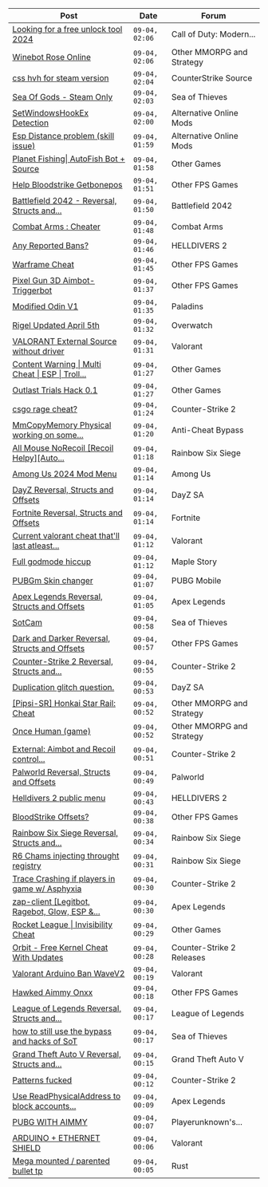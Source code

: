 |Post|Date|Forum|
|----|----|-----|
|[Looking for a free unlock tool 2024](https://www.unknowncheats.me/forum/call-of-duty-modern-warfare/631438-looking-free-unlock-tool-2024-a.html)|`09-04, 02:06`|Call of Duty: Modern...|
|[Winebot Rose Online](https://www.unknowncheats.me/forum/other-mmorpg-and-strategy/625663-winebot-rose-online.html)|`09-04, 02:06`|Other MMORPG and Strategy|
|[css hvh for steam version](https://www.unknowncheats.me/forum/counterstrike-source/630861-css-hvh-steam-version.html)|`09-04, 02:04`|CounterStrike Source|
|[Sea Of Gods - Steam Only](https://www.unknowncheats.me/forum/sea-of-thieves/614719-sea-gods-steam.html)|`09-04, 02:03`|Sea of Thieves|
|[SetWindowsHookEx Detection](https://www.unknowncheats.me/forum/alternative-online-mods/631419-setwindowshookex-detection.html)|`09-04, 02:00`|Alternative Online Mods|
|[Esp Distance problem (skill issue)](https://www.unknowncheats.me/forum/alternative-online-mods/631298-esp-distance-skill-issue.html)|`09-04, 01:59`|Alternative Online Mods|
|[Planet Fishing\| AutoFish Bot + Source](https://www.unknowncheats.me/forum/other-games/621295-planet-fishing-autofish-bot-source.html)|`09-04, 01:58`|Other Games|
|[Help Bloodstrike Getbonepos](https://www.unknowncheats.me/forum/other-fps-games/630518-help-bloodstrike-getbonepos.html)|`09-04, 01:51`|Other FPS Games|
|[Battlefield 2042 - Reversal, Structs and...](https://www.unknowncheats.me/forum/battlefield-2042-a/467604-battlefield-2042-reversal-structs-offsets.html)|`09-04, 01:50`|Battlefield 2042|
|[Combat Arms : Cheater](https://www.unknowncheats.me/forum/combat-arms/611163-combat-arms-cheater.html)|`09-04, 01:48`|Combat Arms|
|[Any Reported Bans?](https://www.unknowncheats.me/forum/helldivers-2-a/630292-reported-bans.html)|`09-04, 01:46`|HELLDIVERS 2|
|[Warframe Cheat](https://www.unknowncheats.me/forum/other-fps-games/631004-warframe-cheat.html)|`09-04, 01:45`|Other FPS Games|
|[Pixel Gun 3D Aimbot-Triggerbot](https://www.unknowncheats.me/forum/other-fps-games/630504-pixel-gun-3d-aimbot-triggerbot.html)|`09-04, 01:37`|Other FPS Games|
|[Modified Odin V1](https://www.unknowncheats.me/forum/paladins/585919-modified-odin-v1.html)|`09-04, 01:35`|Paladins|
|[Rigel Updated April 5th](https://www.unknowncheats.me/forum/overwatch/630956-rigel-updated-april-5th.html)|`09-04, 01:32`|Overwatch|
|[VALORANT External Source without driver](https://www.unknowncheats.me/forum/valorant/626600-valorant-external-source-driver.html)|`09-04, 01:31`|Valorant|
|[Content Warning \| Multi Cheat \| ESP \| Troll...](https://www.unknowncheats.me/forum/other-games/631452-content-warning-multi-cheat-esp-troll-features.html)|`09-04, 01:27`|Other Games|
|[Outlast Trials Hack 0.1](https://www.unknowncheats.me/forum/other-games/630951-outlast-trials-hack-0-1-a.html)|`09-04, 01:27`|Other Games|
|[csgo rage cheat?](https://www.unknowncheats.me/forum/counter-strike-2-a/631465-csgo-rage-cheat.html)|`09-04, 01:24`|Counter-Strike 2|
|[MmCopyMemory Physical working on some...](https://www.unknowncheats.me/forum/anti-cheat-bypass/631239-mmcopymemory-physical-addresses.html)|`09-04, 01:20`|Anti-Cheat Bypass|
|[All Mouse NoRecoil \[Recoil Helpy\]\[Auto...](https://www.unknowncheats.me/forum/rainbow-six-siege/620039-mouse-norecoil-recoil-helpy-auto-config-probably-ud-universal.html)|`09-04, 01:18`|Rainbow Six Siege|
|[Among Us 2024 Mod Menu](https://www.unknowncheats.me/forum/among-us/630933-2024-mod-menu.html)|`09-04, 01:14`|Among Us|
|[DayZ Reversal, Structs and Offsets](https://www.unknowncheats.me/forum/dayz-sa/104269-dayz-reversal-structs-offsets.html)|`09-04, 01:14`|DayZ SA|
|[Fortnite Reversal, Structs and Offsets](https://www.unknowncheats.me/forum/fortnite/235061-fortnite-reversal-structs-offsets.html)|`09-04, 01:14`|Fortnite|
|[Current valorant cheat that'll last atleast...](https://www.unknowncheats.me/forum/valorant/625030-current-valorant-cheat-thatll-atleast-month-2-ban.html)|`09-04, 01:12`|Valorant|
|[Full godmode hiccup](https://www.unknowncheats.me/forum/maple-story/631519-godmode-hiccup.html)|`09-04, 01:12`|Maple Story|
|[PUBGm Skin changer](https://www.unknowncheats.me/forum/pubg-mobile/626228-pubgm-skin-changer.html)|`09-04, 01:07`|PUBG Mobile|
|[Apex Legends Reversal, Structs and Offsets](https://www.unknowncheats.me/forum/apex-legends/319804-apex-legends-reversal-structs-offsets.html)|`09-04, 01:05`|Apex Legends|
|[SotCam](https://www.unknowncheats.me/forum/sea-of-thieves/580178-sotcam.html)|`09-04, 00:58`|Sea of Thieves|
|[Dark and Darker Reversal, Structs and Offsets](https://www.unknowncheats.me/forum/other-fps-games/562724-dark-darker-reversal-structs-offsets.html)|`09-04, 00:57`|Other FPS Games|
|[Counter-Strike 2 Reversal, Structs and...](https://www.unknowncheats.me/forum/counter-strike-2-a/576077-counter-strike-2-reversal-structs-offsets.html)|`09-04, 00:55`|Counter-Strike 2|
|[Duplication glitch question.](https://www.unknowncheats.me/forum/dayz-sa/628454-duplication-glitch-question.html)|`09-04, 00:53`|DayZ SA|
|[\[Pipsi-SR\] Honkai Star Rail: Cheat](https://www.unknowncheats.me/forum/other-mmorpg-and-strategy/629572-pipsi-sr-honkai-star-rail-cheat.html)|`09-04, 00:52`|Other MMORPG and Strategy|
|[Once Human (game)](https://www.unknowncheats.me/forum/other-mmorpg-and-strategy/614970-human-game.html)|`09-04, 00:52`|Other MMORPG and Strategy|
|[External: Aimbot and Recoil control...](https://www.unknowncheats.me/forum/counter-strike-2-a/631003-external-aimbot-recoil-control-improvement.html)|`09-04, 00:51`|Counter-Strike 2|
|[Palworld Reversal, Structs and Offsets](https://www.unknowncheats.me/forum/palworld/620076-palworld-reversal-structs-offsets.html)|`09-04, 00:49`|Palworld|
|[Helldivers 2 public menu](https://www.unknowncheats.me/forum/helldivers-2-a/629110-helldivers-2-public-menu.html)|`09-04, 00:43`|HELLDIVERS 2|
|[BloodStrike Offsets?](https://www.unknowncheats.me/forum/other-fps-games/631263-bloodstrike-offsets.html)|`09-04, 00:38`|Other FPS Games|
|[Rainbow Six Siege Reversal, Structs and...](https://www.unknowncheats.me/forum/rainbow-six-siege/255148-rainbow-six-siege-reversal-structs-offsets.html)|`09-04, 00:34`|Rainbow Six Siege|
|[R6 Chams injecting throught registry](https://www.unknowncheats.me/forum/rainbow-six-siege/594608-r6-chams-injecting-throught-registry.html)|`09-04, 00:31`|Rainbow Six Siege|
|[Trace Crashing if players in game w/ Asphyxia](https://www.unknowncheats.me/forum/counter-strike-2-a/631404-trace-crashing-players-game-asphyxia.html)|`09-04, 00:30`|Counter-Strike 2|
|[zap-client \[Legitbot, Ragebot, Glow, ESP &...](https://www.unknowncheats.me/forum/apex-legends/628823-zap-client-legitbot-ragebot-glow-esp.html)|`09-04, 00:30`|Apex Legends|
|[Rocket League \| Invisibility Cheat](https://www.unknowncheats.me/forum/other-games/631192-rocket-league-invisibility-cheat.html)|`09-04, 00:29`|Other Games|
|[Orbit - Free Kernel Cheat With Updates](https://www.unknowncheats.me/forum/counter-strike-2-releases/629494-orbit-free-kernel-cheat-updates.html)|`09-04, 00:28`|Counter-Strike 2 Releases|
|[Valorant Arduino Ban WaveV2](https://www.unknowncheats.me/forum/valorant/631446-valorant-arduino-ban-wavev2.html)|`09-04, 00:19`|Valorant|
|[Hawked Aimmy Onxx](https://www.unknowncheats.me/forum/other-fps-games/624586-hawked-aimmy-onxx.html)|`09-04, 00:18`|Other FPS Games|
|[League of Legends Reversal, Structs and...](https://www.unknowncheats.me/forum/league-of-legends/310587-league-legends-reversal-structs-offsets.html)|`09-04, 00:17`|League of Legends|
|[how to still use the bypass and hacks of SoT](https://www.unknowncheats.me/forum/sea-of-thieves/628727-bypass-hacks-sot.html)|`09-04, 00:17`|Sea of Thieves|
|[Grand Theft Auto V Reversal, Structs and...](https://www.unknowncheats.me/forum/grand-theft-auto-v/144028-grand-theft-auto-reversal-structs-offsets.html)|`09-04, 00:15`|Grand Theft Auto V|
|[Patterns fucked](https://www.unknowncheats.me/forum/counter-strike-2-a/630805-patterns-fucked.html)|`09-04, 00:12`|Counter-Strike 2|
|[Use ReadPhysicalAddress to block accounts...](https://www.unknowncheats.me/forum/apex-legends/630961-readphysicaladdress-block-accounts-50-minutes.html)|`09-04, 00:09`|Apex Legends|
|[PUBG WITH AIMMY](https://www.unknowncheats.me/forum/playerunknown-s-battlegrounds/626391-pubg-aimmy.html)|`09-04, 00:07`|Playerunknown's...|
|[ARDUINO + ETHERNET SHIELD](https://www.unknowncheats.me/forum/valorant/631372-arduino-ethernet-shield.html)|`09-04, 00:06`|Valorant|
|[Mega mounted / parented bullet tp](https://www.unknowncheats.me/forum/rust/629934-mega-mounted-parented-bullet-tp.html)|`09-04, 00:05`|Rust|
